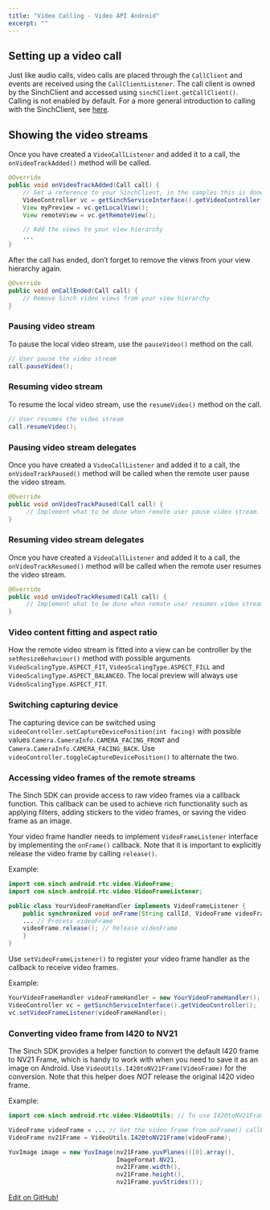 ```yaml
---
title: "Video Calling - Video API Android"
excerpt: ""
---
```

## Setting up a video call

Just like audio calls, video calls are placed through the `CallClient` and events are received using the `CallClientListener`. The call client is owned by the SinchClient and accessed using `sinchClient.getCallClient()`. Calling is not enabled by default.
For a more general introduction to calling with the SinchClient, see [here](doc:video-android-calling).

## Showing the video streams

Once you have created a `VideoCallListener` and added it to a call, the `onVideoTrackAdded()` method will be called.
```java
@Override
public void onVideoTrackAdded(Call call) {
    // Get a reference to your SinchClient, in the samples this is done through the service interface:
    VideoController vc = getSinchServiceInterface().getVideoController();
    View myPreview = vc.getLocalView();
    View remoteView = vc.getRemoteView();

    // Add the views to your view hierarchy
    ...
}
```


After the call has ended, don’t forget to remove the views from your view hierarchy again.
```java
@Override
public void onCallEnded(Call call) {
    // Remove Sinch video views from your view hierarchy
}
```


### Pausing video stream

To pause the local video stream, use the `pauseVideo()` method on the call.
```java
// User pause the video stream
call.pauseVideo();
```


### Resuming video stream

To resume the local video stream, use the `resumeVideo()` method on the call.
```java
// User resumes the video stream
call.resumeVideo();
```


### Pausing video stream delegates

Once you have created a `VideoCallListener` and added it to a call, the `onVideoTrackPaused()` method will be called when the remote user pause the video stream.
```java
@Override
public void onVideoTrackPaused(Call call) {
     // Implement what to be done when remote user pause video stream.
}
```


### Resuming video stream delegates

Once you have created a `VideoCallListener` and added it to a call, the `onVideoTrackResumed()` method will be called when the remote user resumes the video stream.
```java
@Override
public void onVideoTrackResumed(Call call) {
     // Implement what to be done when remote user resumes video stream.
}
```


### Video content fitting and aspect ratio

How the remote video stream is fitted into a view can be controller by the `setResizeBehaviour()` method with possible arguments `VideoScalingType.ASPECT_FIT`, `VideoScalingType.ASPECT_FILL` and `VideoScalingType.ASPECT_BALANCED`. The local preview will always use `VideoScalingType.ASPECT_FIT`.

### Switching capturing device

The capturing device can be switched using `videoController.setCaptureDevicePosition(int facing)` with possible values `Camera.CameraInfo.CAMERA_FACING_FRONT` and `Camera.CameraInfo.CAMERA_FACING_BACK`. Use `videoController.toggleCaptureDevicePosition()` to alternate the two.

### Accessing video frames of the remote streams

The Sinch SDK can provide access to raw video frames via a callback function. This callback can be used to achieve rich functionality such as applying filters, adding stickers to the video frames, or saving the video frame as an image.

Your video frame handler needs to implement `VideoFrameListener` interface by implementing the `onFrame()` callback. Note that it is important to explicitly release the video frame by calling `release()`.

Example:
```java
import com.sinch.android.rtc.video.VideoFrame;
import com.sinch.android.rtc.video.VideoFrameListener;

public class YourVideoFrameHandler implements VideoFrameListener {
    public synchronized void onFrame(String callId, VideoFrame videoFrame) {
    ... // Process videoFrame
    videoFrame.release(); // Release videoFrame
    }
}
```


Use `setVideoFrameListener()` to register your video frame handler as the callback to receive video frames.

Example:
```java
YourVideoFrameHandler videoFrameHandler = new YourVideoFrameHandler();
VideoController vc = getSinchServiceInterface().getVideoController();
vc.setVideoFrameListener(videoFrameHandler);
```


### Converting video frame from I420 to NV21

The Sinch SDK provides a helper function to convert the default I420 frame to NV21 Frame, which is handy to work with when you need to save it as an image on Android. Use `VideoUtils.I420toNV21Frame(VideoFrame)` for the conversion. Note that this helper does *NOT* release the original I420 video frame.

Example:
```java
import com.sinch.android.rtc.video.VideoUtils; // To use I420toNV21Frame

VideoFrame videoFrame = ... // Get the video frame from onFrame() callback
VideoFrame nv21Frame = VideoUtils.I420toNV21Frame(videoFrame);

YuvImage image = new YuvImage(nv21Frame.yuvPlanes()[0].array(),
                              ImageFormat.NV21,
                              nv21Frame.width(),
                              nv21Frame.height(),
                              nv21Frame.yuvStrides());
```



<a class="gitbutton pill" target="_blank" href="https://github.com/sinch/docs/blob/master/docs/video/video-for-android/video-android-video-calling.md"><span class="fab fa-github"></span>Edit on GitHub!</a>